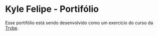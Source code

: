 # Kyle Felipe - Portifólio

Esse portifólio está sendo desenvolvido como um exercício do curso da [Trybe](www.betrybe.com).
